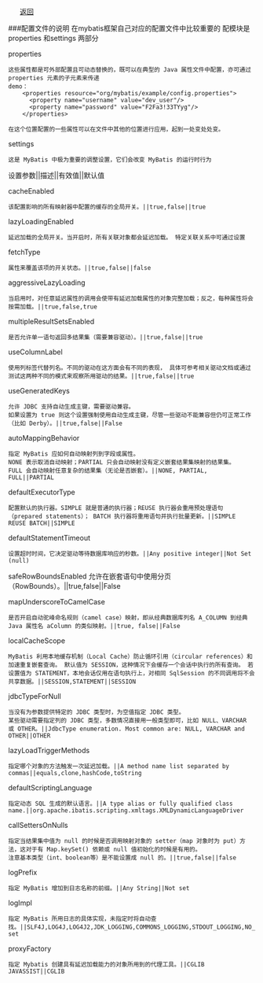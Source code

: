 <ul><a href="#" onclick="refreshContent('mybatis')">返回</a></ul>

###配置文件的说明
在mybatis框架自己对应的配置文件中比较重要的 配模块是 properties 和settings 两部分

properties
    
	这些属性都是可外部配置且可动态替换的，既可以在典型的 Java 属性文件中配置，亦可通过 properties 元素的子元素来传递
    demo：
        <properties resource="org/mybatis/example/config.properties">
          <property name="username" value="dev_user"/>
          <property name="password" value="F2Fa3!33TYyg"/>
        </properties>
    
    在这个位置配置的一些属性可以在文件中其他的位置进行应用，起到一处变处处变。

settings
    
	这是 MyBatis 中极为重要的调整设置，它们会改变 MyBatis 的运行时行为
    
      
设置参数||描述||有效值||默认值

cacheEnabled
	
	该配置影响的所有映射器中配置的缓存的全局开关。||true,false||true

lazyLoadingEnabled
	
	延迟加载的全局开关。当开启时，所有关联对象都会延迟加载。 特定关联关系中可通过设置

fetchType
	
	属性来覆盖该项的开关状态。||true,false||false

aggressiveLazyLoading

	当启用时，对任意延迟属性的调用会使带有延迟加载属性的对象完整加载；反之，每种属性将会按需加载。||true,false,true

multipleResultSetsEnabled
	
	是否允许单一语句返回多结果集（需要兼容驱动）。||true,false||true

useColumnLabel
	
	使用列标签代替列名。不同的驱动在这方面会有不同的表现， 具体可参考相关驱动文档或通过测试这两种不同的模式来观察所用驱动的结果。||true,false||true

useGeneratedKeys
	
	允许 JDBC 支持自动生成主键，需要驱动兼容。 
	如果设置为 true 则这个设置强制使用自动生成主键，尽管一些驱动不能兼容但仍可正常工作（比如 Derby）。||true,false||False

autoMappingBehavior
	
	指定 MyBatis 应如何自动映射列到字段或属性。 
	NONE 表示取消自动映射；PARTIAL 只会自动映射没有定义嵌套结果集映射的结果集。 
	FULL 会自动映射任意复杂的结果集（无论是否嵌套）。||NONE, PARTIAL, FULL||PARTIAL

defaultExecutorType

	配置默认的执行器。SIMPLE 就是普通的执行器；REUSE 执行器会重用预处理语句（prepared statements）； BATCH 执行器将重用语句并执行批量更新。||SIMPLE REUSE BATCH||SIMPLE

defaultStatementTimeout
	
	设置超时时间，它决定驱动等待数据库响应的秒数。||Any positive integer||Not Set (null)

safeRowBoundsEnabled
	允许在嵌套语句中使用分页（RowBounds）。||true,false||False

mapUnderscoreToCamelCase

	是否开启自动驼峰命名规则（camel case）映射，即从经典数据库列名 A_COLUMN 到经典 Java 属性名 aColumn 的类似映射。||true, false||False

localCacheScope
	
	MyBatis 利用本地缓存机制（Local Cache）防止循环引用（circular references）和加速重复嵌套查询。 默认值为 SESSION，这种情况下会缓存一个会话中执行的所有查询。 若设置值为 STATEMENT，本地会话仅用在语句执行上，对相同 SqlSession 的不同调用将不会共享数据。||SESSION,STATEMENT||SESSION

jdbcTypeForNull

	当没有为参数提供特定的 JDBC 类型时，为空值指定 JDBC 类型。 
	某些驱动需要指定列的 JDBC 类型，多数情况直接用一般类型即可，比如 NULL、VARCHAR 或 OTHER。||JdbcType enumeration. Most common are: NULL, VARCHAR and OTHER||OTHER

lazyLoadTriggerMethods

	指定哪个对象的方法触发一次延迟加载。||A method name list separated by commas||equals,clone,hashCode,toString

defaultScriptingLanguage

	指定动态 SQL 生成的默认语言。||A type alias or fully qualified class name.||org.apache.ibatis.scripting.xmltags.XMLDynamicLanguageDriver

callSettersOnNulls
	
	指定当结果集中值为 null 的时候是否调用映射对象的 setter（map 对象时为 put）方法，这对于有 Map.keySet() 依赖或 null 值初始化的时候是有用的。
	注意基本类型（int、boolean等）是不能设置成 null 的。||true,false||false

logPrefix
	
	指定 MyBatis 增加到日志名称的前缀。||Any String||Not set

logImpl

	指定 MyBatis 所用日志的具体实现，未指定时将自动查找。||SLF4J,LOG4J,LOG4J2,JDK_LOGGING,COMMONS_LOGGING,STDOUT_LOGGING,NO_LOGGING||Not set

proxyFactory
	
	指定 Mybatis 创建具有延迟加载能力的对象所用到的代理工具。||CGLIB JAVASSIST||CGLIB




